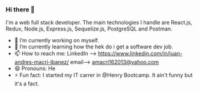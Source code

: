 ### Hi there 👋
I'm a web full stack developer. The main technologies I handle are React.js, Redux, Node.js, Express.js, Sequelize.js, PostgreSQL and Postman.
- 🔭 I’m currently working on myself.
- 🌱 I’m currently learning how the hek do i get a software dev job.
- 📫 How to reach me: LinkedIn --> https://www.linkedin.com/in/juan-andres-macri-ibanez/
  email--> amacri162013@yahoo.com
- 😄 Pronouns: He
- ⚡ Fun fact: I started my IT carrer in @Henry Bootcamp. It ain't funny but it's a fact.
